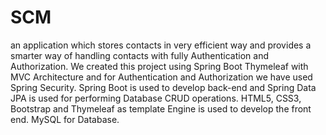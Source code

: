 # SCM

an application which stores contacts in very efficient way and provides a smarter way of handling contacts with fully Authentication and Authorization. We created this project using Spring Boot Thymeleaf with MVC Architecture and for Authentication and Authorization we have used Spring Security.  Spring Boot is used to develop back-end and Spring Data JPA is used for performing Database CRUD operations. HTML5, CSS3, Bootstrap and Thymeleaf as template Engine is used to develop the front end. MySQL for Database.
